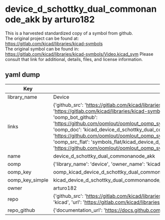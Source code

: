 # device_d_schottky_dual_commonanode_akk by arturo182  
This is a harvested standardized copy of a symbol from github.  
The original project can be found at:  
https://gitlab.com/kicad/libraries/kicad-symbols  
The original symbol can be found in:
https://gitlab.com/kicad/libraries/kicad-symbols/Video.kicad_sym
Please consult that link for additional, details, files, and license information.  
## yaml dump  
| Key | Value |  
| --- | --- |  
| library_name | Device |  
| links | {'github_src': 'https://gitlab.com/kicad/libraries/kicad-symbols/Video.kicad_sym', 'github_src_repo': 'https://gitlab.com/kicad/libraries/kicad-symbols', 'oomp_bot': 'kicad_device_d_schottky_dual_commonanode_akk/working', 'oomp_bot_github': 'https://github.com/oomlout/oomlout_oomp_symbol_bot/tree/main/kicad_device_d_schottky_dual_commonanode_akk/working', 'oomp_doc': 'kicad_device_d_schottky_dual_commonanode_akk/working', 'oomp_doc_github': 'https://github.com/oomlout/oomlout_oomp_symbol_doc/tree/main/kicad_device_d_schottky_dual_commonanode_akk/working', 'oomp_src_flat': 'symbols_flat/kicad_device_d_schottky_dual_commonanode_akk/working', 'oomp_src_flat_github': 'https://github.com/oomlout/oomlout_oomp_symbol_src/tree/main/kicad_device_d_schottky_dual_commonanode_akk/working'} |  
| name | device_d_schottky_dual_commonanode_akk |  
| oomp | {'library_name': 'device', 'owner_name': 'kicad', 'symbol_name': 'device_d_schottky_dual_commonanode_akk'} |  
| oomp_key | oomp_kicad_device_d_schottky_dual_commonanode_akk |  
| oomp_key_simple | kicad_device_d_schottky_dual_commonanode_akk |  
| owner | arturo182 |  
| repo | {'github_src': 'https://gitlab.com/kicad/libraries/kicad-symbols/Video.kicad_sym', 'name': 'libraries/kicad-symbols', 'owner': 'kicad', 'url': 'https://gitlab.com/kicad/libraries/kicad-symbols'} |  
| repo_github | {'documentation_url': 'https://docs.github.com/rest/repos/repos#get-a-repository', 'message': 'Not Found'} |  

